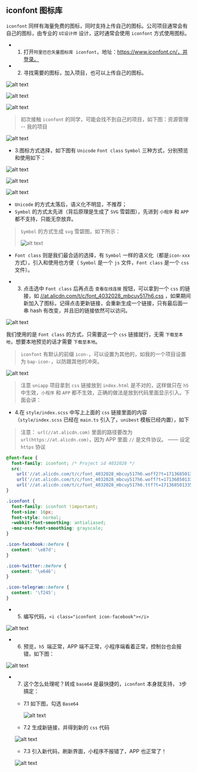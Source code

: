 ## iconfont 图标库

`iconfont` 同样有海量免费的图标，同时支持上传自己的图标。公司项目通常会有自己的图标，由专业的 `UI设计师` 设计，这时通常会使用 `iconfont` 方式使用图标。

- 1. 打开`阿里巴巴矢量图标库 iconfont`，地址：https://www.iconfont.cn/，并登录。
- 2. 寻找需要的图标，加入项目，也可以上传自己的图标。

![alt text](./assets/5-9.png)

![alt text](./assets/5-10.png)

![alt text](./assets/5-11.png)

> 初次接触 `iconfont` 的同学，可能会找不到自己的项目，如下图：资源管理 -- 我的项目

![alt text](./assets/5-12.png)

- 3.图标方式选择，如下图有 `Unicode` `Font class` `Symbol` 三种方式，分别预览和使用如下：

![alt text](./assets/5-13.png)

![alt text](./assets/5-14.png)

![alt text](./assets/5-15.png)

- `Unicode` 的方式太落后，语义化不明显，不推荐；
- `Symbol` 的方式太先进（背后原理是生成了 `SVG` 雪碧图），先进到 `小程序` 和 `APP` 都不支持，只能无奈放弃。

> `Symbol` 的方式生成 `svg` 雪碧图，如下所示：
>
> ![alt text](./assets/5-16.png)

- `Font class` 则是我们最合适的选择，有 `Symbol` 一样的语义化（都是`icon-xxx`方式），引入和使用也方便（ `Symbol` 是一个 `js` 文件，`Font class` 是一个 `css` 文件）。

- 3. 点击选中 `Font class` 后再点击 `查看在线连接` 按钮，可以拿到一个 `css` 的链接，如 [//at.alicdn.com/t/c/font_4032028_mbcuy517h6.css](//at.alicdn.com/t/c/font_4032028_mbcuy517h6.css) ，如果期间新加入了图标，记得点击更新链接，会重新生成一个链接，只有最后面一串 hash 有改变，并且旧的链接依然可以访问。

![alt text](./assets/5-17.png)

我们使用的是 `Font class` 的方式，只需要这一个 `css` 链接就行，无需 `下载至本地`，想要本地预览的话才需要 `下载至本地`。

> `iconfont` 有默认的前缀 `icon-`，可以设置为其他的，如我的一个项目设置为 `bap-icon-`，以防跟其他的冲突。

![alt text](./assets/5-18.png)

> 注意 `uniapp` 项目拿到 `css` 链接放到 `index.html` 是不对的，这样做只在 `h5` 中生效，`小程序` 和 `APP` 都不生效，正确的做法是放到代码里面显示引入。下面会讲：

- 4.在 `style/index.scss` 中写上上面的 `css` 链接里面的内容（`style/index.scss` 已经在 `main.ts` 引入了，`unibest` 模板已经内置），如下

> 注意： `url(//at.alicdn.com)` 里面的路径要改为 `url(https://at.alicdn.com)`，因为 APP 里面 `//` 是文件协议。 —— 设定 `https` 协议

```css
@font-face {
  font-family: iconfont; /* Project id 4032028 */
  src:
    url('//at.alicdn.com/t/c/font_4032028_mbcuy517h6.woff2?t=1713685013355') format('woff2'),
    url('//at.alicdn.com/t/c/font_4032028_mbcuy517h6.woff?t=1713685013355') format('woff'),
    url('//at.alicdn.com/t/c/font_4032028_mbcuy517h6.ttf?t=1713685013355') format('truetype');
}

.iconfont {
  font-family: iconfont !important;
  font-size: 16px;
  font-style: normal;
  -webkit-font-smoothing: antialiased;
  -moz-osx-font-smoothing: grayscale;
}

.icon-facebook::before {
  content: '\e87d';
}

.icon-twitter::before {
  content: '\e646';
}

.icon-telegram::before {
  content: '\f245';
}
```

- 5. 编写代码，`<i class="iconfont icon-facebook"></i>`

![alt text](./assets/5-23.png)

- 6. 预览，`h5 `端正常，APP 端不正常，小程序端看着正常，控制台也会报错，如下图：

![alt text](./assets/5-22.png)

- 7. 这个怎么处理呢？转成 `base64` 是最快捷的，`iconfont` 本身就支持， `3`步搞定：
  - 7.1 如下图，勾选 `Base64`

    ![alt text](./assets/5-21.png)

  - 7.2 生成新链接，并得到新的 `css` 代码

  ![alt text](./assets/5-20.png)
  - 7.3 引入新代码，刷新界面，小程序不报错了，APP 也正常了！

  ![alt text](./assets/5-19.png)

<!-- ### 批量去色

经我检测，不需要去色也支持动态改变颜色。可能去色是针对多色图标吧。
![alt text](./assets/5-100.png)

批量去色后要重新生成链接。 -->
